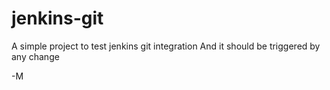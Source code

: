 # jenkins-git

A simple project to test jenkins git integration
And it should be triggered by any change

-M
